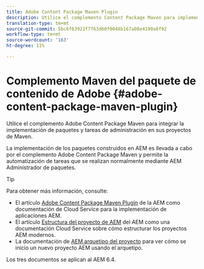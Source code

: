 ```yaml
---
title: Adobe Content Package Maven Plugin
description: Utilice el complemento Content Package Maven para implementar aplicaciones AEM
translation-type: tm+mt
source-git-commit: 5bc6f63922f7f63d60f0048b167a08e4190a8f92
workflow-type: tm+mt
source-wordcount: '163'
ht-degree: 11%

---
```



# Complemento Maven del paquete de contenido de Adobe {#adobe-content-package-maven-plugin}

Utilice el complemento Adobe Content Package Maven para integrar la implementación de paquetes y tareas de administración en sus proyectos de Maven.

La implementación de los paquetes construidos en AEM es llevada a cabo por el complemento Adobe Content Package Maven y permite la automatización de tareas que se realizan normalmente mediante AEM Administrador de paquetes.

>[!TIP]
>
>Para obtener más información, consulte:
>
>* El artículo [Adobe Content Package Maven Plugin](https://experienceleague.adobe.com/docs/experience-manager-cloud-service/implementing/developer-tools/maven-plugin.html?lang=en#developer-tools) de la AEM como documentación de Cloud Service para la implementación de aplicaciones AEM.
>* El artículo [Estructura del proyecto de AEM](https://docs.adobe.com/content/help/es-ES/experience-manager-cloud-service/implementing/developing/aem-project-content-package-structure.html) del AEM como una documentación Cloud Service sobre cómo estructurar los proyectos AEM modernos.
>* La documentación de [AEM arquetipo del proyecto](https://docs.adobe.com/content/help/es-ES/experience-manager-core-components/using/developing/archetype/overview.html) para ver cómo se inicio un nuevo proyecto AEM usando el arquetipo.

>
>
Los tres documentos se aplican al AEM 6.4.
